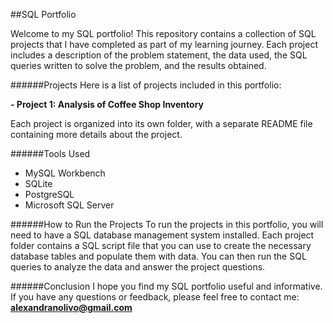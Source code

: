 ##SQL Portfolio

Welcome to my SQL portfolio! This repository contains a collection of SQL projects that I have completed as part of my learning journey. Each project includes a description of the problem statement, the data used, the SQL queries written to solve the problem, and the results obtained.

######Projects
Here is a list of projects included in this portfolio:

**- Project 1: Analysis of Coffee Shop Inventory**

Each project is organized into its own folder, with a separate README file containing more details about the project.

######Tools Used
- MySQL Workbench
- SQLite
- PostgreSQL
- Microsoft SQL Server

######How to Run the Projects
To run the projects in this portfolio, you will need to have a SQL database management system installed. Each project folder contains a SQL script file that you can use to create the necessary database tables and populate them with data. You can then run the SQL queries to analyze the data and answer the project questions.

######Conclusion
I hope you find my SQL portfolio useful and informative. If you have any questions or feedback, please feel free to contact me: **alexandranolivo@gmail.com**
